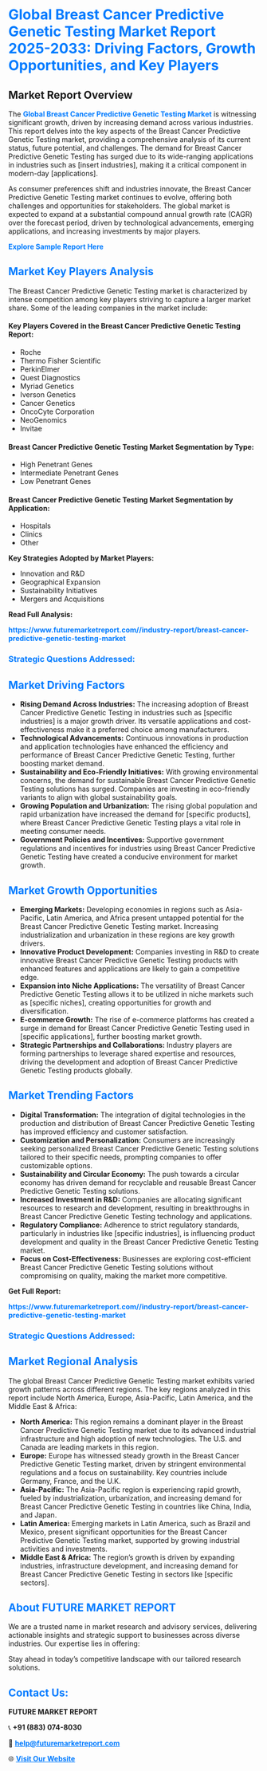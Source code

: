 <h1 style="color: #007BFF;">Global Breast Cancer Predictive Genetic Testing Market Report 2025-2033: Driving Factors, Growth Opportunities, and Key Players</h1>

<section id="overview">
<h2>Market Report Overview</h2>
<p>The <a href="https://www.futuremarketreport.com//industry-report/breast-cancer-predictive-genetic-testing-market" style="color: #007BFF; text-decoration: none;"><strong>Global Breast Cancer Predictive Genetic Testing Market</strong></a> is witnessing significant growth, driven by increasing demand across various industries. This report delves into the key aspects of the Breast Cancer Predictive Genetic Testing market, providing a comprehensive analysis of its current status, future potential, and challenges. The demand for Breast Cancer Predictive Genetic Testing has surged due to its wide-ranging applications in industries such as [insert industries], making it a critical component in modern-day [applications].</p>
<p>As consumer preferences shift and industries innovate, the Breast Cancer Predictive Genetic Testing market continues to evolve, offering both challenges and opportunities for stakeholders. The global market is expected to expand at a substantial compound annual growth rate (CAGR) over the forecast period, driven by technological advancements, emerging applications, and increasing investments by major players.</p>
</section>

<section id="overview">
<p><a href="https://www.futuremarketreport.com//request-sample/reportId=89432" style="color: #007BFF; text-decoration: none;"><strong>Explore Sample Report Here</strong></a></p>
</section>

<section id="key-players">
<h2 style="color: #007BFF;">Market Key Players Analysis</h2>
<p>The Breast Cancer Predictive Genetic Testing market is characterized by intense competition among key players striving to capture a larger market share. Some of the leading companies in the market include:</p>
<h4>Key Players Covered in the Breast Cancer Predictive Genetic Testing Report:</h4>
<ul><li>Roche</li><li>Thermo Fisher Scientific</li><li>PerkinElmer</li><li>Quest Diagnostics</li><li>Myriad Genetics</li><li>Iverson Genetics</li><li>Cancer Genetics</li><li>OncoCyte Corporation</li><li>NeoGenomics</li><li>Invitae</li></ul>
<h4>Breast Cancer Predictive Genetic Testing Market Segmentation by Type:</h4>
<ul><li>High Penetrant Genes</li><li>Intermediate Penetrant Genes</li><li>Low Penetrant Genes</li></ul>

<h4>Breast Cancer Predictive Genetic Testing Market Segmentation by Application:</h4>
<ul><li>Hospitals</li><li>Clinics</li><li>Other</li></ul>
<p><strong>Key Strategies Adopted by Market Players:</strong></p>
<ul>
<li>Innovation and R&D</li>
<li>Geographical Expansion</li>
<li>Sustainability Initiatives</li>
<li>Mergers and Acquisitions</li>
</ul>
</section>

<section>
<p><strong>Read Full Analysis: </strong></p><a href="https://www.futuremarketreport.com//industry-report/breast-cancer-predictive-genetic-testing-market" style="color: #007BFF; text-decoration: none;"><strong>https://www.futuremarketreport.com//industry-report/breast-cancer-predictive-genetic-testing-market</strong></a>
<h3 style="color: #007BFF;">Strategic Questions Addressed:</h3>
</section>

<section id="driving-factors">
<h2 style="color: #007BFF;">Market Driving Factors</h2>
<ul>
<li><strong>Rising Demand Across Industries:</strong> The increasing adoption of Breast Cancer Predictive Genetic Testing in industries such as [specific industries] is a major growth driver. Its versatile applications and cost-effectiveness make it a preferred choice among manufacturers.</li>
<li><strong>Technological Advancements:</strong> Continuous innovations in production and application technologies have enhanced the efficiency and performance of Breast Cancer Predictive Genetic Testing, further boosting market demand.</li>
<li><strong>Sustainability and Eco-Friendly Initiatives:</strong> With growing environmental concerns, the demand for sustainable Breast Cancer Predictive Genetic Testing solutions has surged. Companies are investing in eco-friendly variants to align with global sustainability goals.</li>
<li><strong>Growing Population and Urbanization:</strong> The rising global population and rapid urbanization have increased the demand for [specific products], where Breast Cancer Predictive Genetic Testing plays a vital role in meeting consumer needs.</li>
<li><strong>Government Policies and Incentives:</strong> Supportive government regulations and incentives for industries using Breast Cancer Predictive Genetic Testing have created a conducive environment for market growth.</li>
</ul>
</section>

<section id="growth-opportunities">
<h2 style="color: #007BFF;">Market Growth Opportunities</h2>
<ul>
<li><strong>Emerging Markets:</strong> Developing economies in regions such as Asia-Pacific, Latin America, and Africa present untapped potential for the Breast Cancer Predictive Genetic Testing market. Increasing industrialization and urbanization in these regions are key growth drivers.</li>
<li><strong>Innovative Product Development:</strong> Companies investing in R&D to create innovative Breast Cancer Predictive Genetic Testing products with enhanced features and applications are likely to gain a competitive edge.</li>
<li><strong>Expansion into Niche Applications:</strong> The versatility of Breast Cancer Predictive Genetic Testing allows it to be utilized in niche markets such as [specific niches], creating opportunities for growth and diversification.</li>
<li><strong>E-commerce Growth:</strong> The rise of e-commerce platforms has created a surge in demand for Breast Cancer Predictive Genetic Testing used in [specific applications], further boosting market growth.</li>
<li><strong>Strategic Partnerships and Collaborations:</strong> Industry players are forming partnerships to leverage shared expertise and resources, driving the development and adoption of Breast Cancer Predictive Genetic Testing products globally.</li>
</ul>
</section>

<section id="trending-factors">
<h2 style="color: #007BFF;">Market Trending Factors</h2>
<ul>
<li><strong>Digital Transformation:</strong> The integration of digital technologies in the production and distribution of Breast Cancer Predictive Genetic Testing has improved efficiency and customer satisfaction.</li>
<li><strong>Customization and Personalization:</strong> Consumers are increasingly seeking personalized Breast Cancer Predictive Genetic Testing solutions tailored to their specific needs, prompting companies to offer customizable options.</li>
<li><strong>Sustainability and Circular Economy:</strong> The push towards a circular economy has driven demand for recyclable and reusable Breast Cancer Predictive Genetic Testing solutions.</li>
<li><strong>Increased Investment in R&D:</strong> Companies are allocating significant resources to research and development, resulting in breakthroughs in Breast Cancer Predictive Genetic Testing technology and applications.</li>
<li><strong>Regulatory Compliance:</strong> Adherence to strict regulatory standards, particularly in industries like [specific industries], is influencing product development and quality in the Breast Cancer Predictive Genetic Testing market.</li>
<li><strong>Focus on Cost-Effectiveness:</strong> Businesses are exploring cost-efficient Breast Cancer Predictive Genetic Testing solutions without compromising on quality, making the market more competitive.</li>
</ul>
</section>

<section>
<p><strong>Get Full Report: </strong></p><a href="https://www.futuremarketreport.com//industry-report/breast-cancer-predictive-genetic-testing-market" style="color: #007BFF; text-decoration: none;"><strong>https://www.futuremarketreport.com//industry-report/breast-cancer-predictive-genetic-testing-market</strong></a>
<h3 style="color: #007BFF;">Strategic Questions Addressed:</h3>
</section>


<section id="regional-analysis">
<h2 style="color: #007BFF;">Market Regional Analysis</h2>
<p>The global Breast Cancer Predictive Genetic Testing market exhibits varied growth patterns across different regions. The key regions analyzed in this report include North America, Europe, Asia-Pacific, Latin America, and the Middle East & Africa:</p>
<ul>
<li><strong>North America:</strong> This region remains a dominant player in the Breast Cancer Predictive Genetic Testing market due to its advanced industrial infrastructure and high adoption of new technologies. The U.S. and Canada are leading markets in this region.</li>
<li><strong>Europe:</strong> Europe has witnessed steady growth in the Breast Cancer Predictive Genetic Testing market, driven by stringent environmental regulations and a focus on sustainability. Key countries include Germany, France, and the U.K.</li>
<li><strong>Asia-Pacific:</strong> The Asia-Pacific region is experiencing rapid growth, fueled by industrialization, urbanization, and increasing demand for Breast Cancer Predictive Genetic Testing in countries like China, India, and Japan.</li>
<li><strong>Latin America:</strong> Emerging markets in Latin America, such as Brazil and Mexico, present significant opportunities for the Breast Cancer Predictive Genetic Testing market, supported by growing industrial activities and investments.</li>
<li><strong>Middle East & Africa:</strong> The region’s growth is driven by expanding industries, infrastructure development, and increasing demand for Breast Cancer Predictive Genetic Testing in sectors like [specific sectors].</li>
</ul>
</section>

<footer>
<h2 style="color: #007BFF;">About FUTURE MARKET REPORT</h2>
<p>We are a trusted name in market research and advisory services, delivering actionable insights and strategic support to businesses across diverse industries. Our expertise lies in offering:</p>

<p>Stay ahead in today’s competitive landscape with our tailored research solutions.</p>

<h2 style="color: #007BFF;">Contact Us:</h2>
<p><strong>FUTURE MARKET REPORT</strong></p>
<p>📞 <strong>+91 (883) 074-8030</strong></p>
<p>📧 <strong><a href="mailto:help@futuremarketreport.com" style="color: #007BFF;">help@futuremarketreport.com</a></strong></p>
<p>🌐 <strong><a href="https://www.futuremarketreport.com/" style="color: #007BFF;">Visit Our Website</a></strong></p>
</footer>